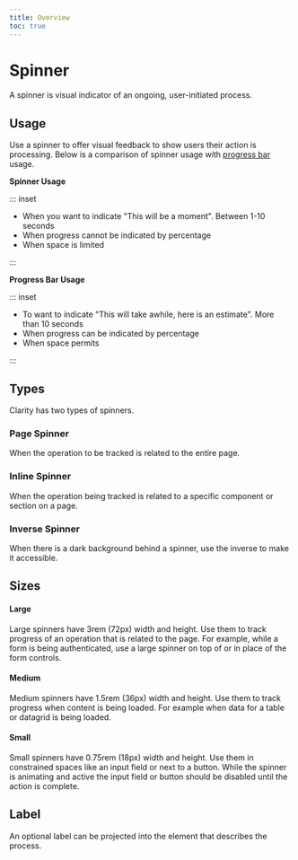 ```yaml
---
title: Overview
toc: true
---
```


# Spinner

A spinner is visual indicator of an ongoing, user-initiated process.

## Usage

Use a spinner to offer visual feedback to show users their action is processing. Below is a comparison of spinner usage with [progress bar](/components/progress) usage.

<div class="clr-row">
<div class="clr-col-md-12 clr-col-lg-6">

<div class="doc-height-100-container" cds-layout="p-t:md"><doc-demo demo="/demos/spinner/page-css.html" toggle="false" /></div>

**Spinner Usage**

::: inset

<ul class="list">
<li>When you want to indicate "This will be a moment". Between 1-10 seconds</li>
<li>When progress cannot be indicated by percentage</li>
<li>When space is limited</li>
</ul>
:::

</div>
<div class="clr-col-md-12 clr-col-lg-6">
<div class="doc-height-100-container" cds-layout="p:xl"><doc-demo  demo="/demos/progress/labeled-css.html" toggle="false" /></div>

**Progress Bar Usage**

::: inset

<ul class="list">
<li>To want to indicate "This will take awhile, here is an estimate". More than 10 seconds</li>
<li>When progress can be indicated by percentage</li>
<li>When space permits</li>
</ul>

:::

</div>
</div>

## Types

Clarity has two types of spinners.

### Page Spinner

When the operation to be tracked is related to the entire page.
<doc-demo src="/demos/spinner/page-ng.html" demo="/demos/spinner/page-css.html" toggle="false" />

### Inline Spinner

When the operation being tracked is related to a specific component or section on a page.
<doc-demo src="/demos/spinner/inline-ng.html" demo="/demos/spinner/inline-css.html" toggle="false" />

### Inverse Spinner

When there is a dark background behind a spinner, use the inverse to make it accessible.
<doc-demo src="/demos/spinner/inverse-ng.html" demo="/demos/spinner/inverse-css.html" toggle="false" />

## Sizes

#### Large

Large spinners have 3rem (72px) width and height. Use them to track progress of an operation that is related to the page. For example, while a form is being authenticated, use a large spinner on top of or in place of the form controls.
<doc-demo src="/demos/spinner/large-ng.html" demo="/demos/spinner/large-css.html" toggle="false" />

#### Medium

Medium spinners have 1.5rem (36px) width and height. Use them to track progress when content is being loaded. For example when data for a table or datagrid is being loaded.
<doc-demo src="/demos/spinner/medium-ng.html" demo="/demos/spinner/medium-css.html" toggle="false" />

#### Small

Small spinners have 0.75rem (18px) width and height. Use them in constrained spaces like an input field or next to a button. While the spinner is animating and active the input field or button should be disabled until the action is complete.
<doc-demo src="/demos/spinner/small-ng.html" demo="/demos/spinner/small-css.html" toggle="false" />

## Label

An optional label can be projected into the element that describes the process.

